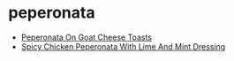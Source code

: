 # peperonata

 * [Peperonata On Goat Cheese Toasts](../index/p/peperonata-on-goat-cheese-toasts-101894.json)
 * [Spicy Chicken Peperonata With Lime And Mint Dressing](../index/s/spicy-chicken-peperonata-with-lime-and-mint-dressing-353769.json)
